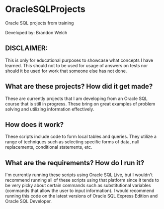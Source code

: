 # OracleSQLProjects
 Oracle SQL projects from training

Developed by: Brandon Welch

DISCLAIMER:
---------------------------------------------
This is only for educational purposes to showcase what concepts I have learned.
This should not to be used for usage of answers on tests nor should it be used for work that someone else has not done.

What are these projects? How did it get made?
---------------------------------------------
These are currently projects that I am developing from an Oracle SQL course that is still in progress. These bring on great examples of problem solving and utilizing information effectively.

How does it work?
-----------------
These scripts include code to form local tables and queries. They utilize a range of techniques such as selecting specific forms of data, null replacements, conditional statements, etc.

What are the requirements? How do I run it?
-------------------------------------------
I'm currently running these scripts using Oracle SQL Live, but I wouldn't recommend running all of these scripts using that platform since it tends to be very picky about certain commands such as substitutional variables (commands that allow the user to input information). I would recommend running this code on the latest versions of Oracle SQL Express Edition and Oracle SQL Developer. 
